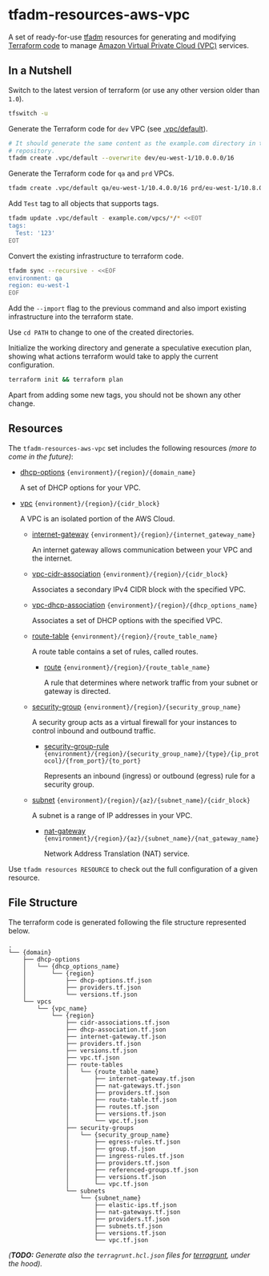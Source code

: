 # tfadm-resources-aws-vpc

A set of ready-for-use [tfadm](https://github.com/nuncard/tfadm) resources for generating and modifying [Terraform code](https://developer.hashicorp.com/terraform) to manage [Amazon Virtual Private Cloud (VPC)](https://aws.amazon.com/vpc/) services.

## In a Nutshell

Switch to the latest version of terraform (or use any other version older than `1.0`).

```bash
tfswitch -u
```

Generate the Terraform code for `dev` VPC (see [.vpc/default]).

```bash
# It should generate the same content as the example.com directory in this
# repository.
tfadm create .vpc/default --overwrite dev/eu-west-1/10.0.0.0/16
```

Generate the Terraform code for `qa` and `prd` VPCs.

```bash
tfadm create .vpc/default qa/eu-west-1/10.4.0.0/16 prd/eu-west-1/10.8.0.0/16
```

Add `Test` tag to all objects that supports tags.

```bash
tfadm update .vpc/default - example.com/vpcs/*/* <<EOT
tags:
  Test: '123'
EOT
```

Convert the existing infrastructure to terraform code.

```bash
tfadm sync --recursive - <<EOF
environment: qa
region: eu-west-1
EOF
```

Add the `--import` flag to the previous command and also import existing infrastructure into the terraform state.

Use `cd PATH` to change to one of the created directories.

Initialize the working directory and generate a speculative execution plan, showing what actions terraform would take to apply the current configuration.

```bash
terraform init && terraform plan
```

Apart from adding some new tags, you should not be shown any other change.

## Resources

The `tfadm-resources-aws-vpc` set includes the following resources *(more to come in the future)*:

- [dhcp-options] `{environment}/{region}/{domain_name}`

  A set of DHCP options for your VPC.

- [vpc] `{environment}/{region}/{cidr_block}`

  A VPC is an isolated portion of the AWS Cloud.

  - [internet-gateway] `{environment}/{region}/{internet_gateway_name}`

    An internet gateway allows communication between your VPC and the internet.

  - [vpc-cidr-association] `{environment}/{region}/{cidr_block}`

    Associates a secondary IPv4 CIDR block with the specified VPC.

  - [vpc-dhcp-association] `{environment}/{region}/{dhcp_options_name}`

    Associates a set of DHCP options with the specified VPC.

  - [route-table] `{environment}/{region}/{route_table_name}`

    A route table contains a set of rules, called routes.

    - [route] `{environment}/{region}/{route_table_name}`
  
      A rule that determines where network traffic from your subnet or gateway is directed.

  - [security-group] `{environment}/{region}/{security_group_name}`

    A security group acts as a virtual firewall for your instances to control inbound and outbound traffic.

    - [security-group-rule] `{environment}/{region}/{security_group_name}/{type}/{ip_protocol}/{from_port}/{to_port}`

      Represents an inbound (ingress) or outbound (egress) rule for a security group.

  - [subnet](.tfadm/resources/subnet.md) `{environment}/{region}/{az}/{subnet_name}/{cidr_block}`

    A subnet is a range of IP addresses in your VPC.

    - [nat-gateway](.tfadm/resources/nat-gateway.md) `{environment}/{region}/{az}/{subnet_name}/{nat_gateway_name}`

      Network Address Translation (NAT) service.

Use `tfadm resources RESOURCE` to check out the full configuration of a given resource.

## File Structure

The terraform code is generated following the file structure represented below.

```
.
└── {domain}
    ├── dhcp-options
    │   └── {dhcp_options_name}
    │       └── {region}
    │           ├── dhcp-options.tf.json
    │           ├── providers.tf.json
    │           └── versions.tf.json
    └── vpcs
        └── {vpc_name}
            └── {region}
                ├── cidr-associations.tf.json
                ├── dhcp-association.tf.json
                ├── internet-gateway.tf.json
                ├── providers.tf.json
                ├── versions.tf.json
                ├── vpc.tf.json
                ├── route-tables
                │   └── {route_table_name}
                │       ├── internet-gateway.tf.json
                │       ├── nat-gateways.tf.json
                │       ├── providers.tf.json
                │       ├── route-table.tf.json
                │       ├── routes.tf.json
                │       ├── versions.tf.json
                │       └── vpc.tf.json
                ├── security-groups
                │   └── {security_group_name}
                │       ├── egress-rules.tf.json
                │       ├── group.tf.json
                │       ├── ingress-rules.tf.json
                │       ├── providers.tf.json
                │       ├── referenced-groups.tf.json
                │       ├── versions.tf.json
                │       └── vpc.tf.json
                └── subnets
                    └── {subnet_name}
                        ├── elastic-ips.tf.json
                        ├── nat-gateways.tf.json
                        ├── providers.tf.json
                        ├── subnets.tf.json
                        ├── versions.tf.json
                        └── vpc.tf.json
```

*(**TODO:** Generate also the `terragrunt.hcl.json` files for [terragrunt](https://terragrunt.gruntwork.io/), under the hood).*

[.vpc/default]: .tfadm/resources/.vpc/default.md
[dhcp-options]: .tfadm/resources/dhcp-options.md
[internet-gateway]: .tfadm/resources/internet-gateway.md
[nat-gateway]: .tfadm/resources/nat-gateway.md
[route-table]: .tfadm/resources/route-table.md
[route]: .tfadm/resources/roue.md
[security-group-rule]: .tfadm/resources/security-group-rule.md
[security-group]: .tfadm/resources/security-group.md
[subnet]: .tfadm/resources/subnet.md
[vpc-cidr-association]: .tfadm/resources/vpc-cidr-association.md
[vpc-dhcp-association]: .tfadm/resources/vpc-dhcp-association.md
[vpc]: .tfadm/resources/vpc.md
